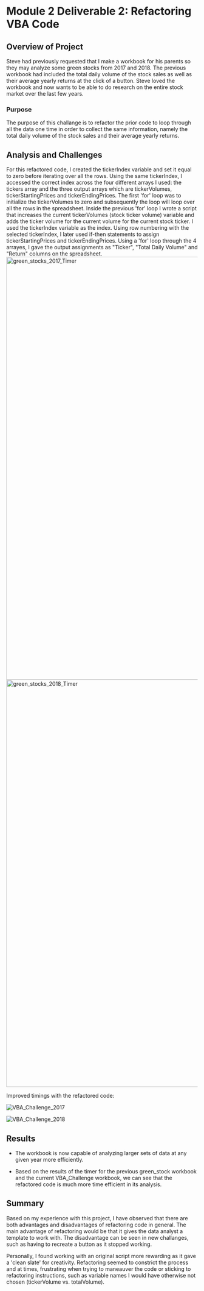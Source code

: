 # Module 2 Deliverable 2: Refactoring VBA Code

## Overview of Project

Steve had previously requested that I make a workbook for his parents so they may analyze some green stocks from 2017 and 2018. The previous workbook had included the total daily volume of the stock sales as well as their average yearly returns at the click of a button. Steve loved the workbook and now wants to be able to do research on the entire stock market over the last few years.

### Purpose

The purpose of this challange is to refactor the prior code to loop through all the data one time in order to collect the same information, namely the total daily volume of the stock sales and their average yearly returns.

## Analysis and Challenges

For this refactored code, I created the tickerIndex variable and set it equal to zero before iterating over all the rows. Using the same tickerIndex, I accessed the correct index across the four different arrays I used: the tickers array and the three output arrays which are tickerVolumes, tickerStartingPrices and tickerEndingPrices. The first 'for' loop was to initialize the tickerVolumes to zero and subsequently the loop will loop over all the rows in the spreadsheet. Inside the previous 'for' loop I wrote a script that increases the current tickerVolumes (stock ticker volume) variable and adds the ticker volume for the current volume for the current stock ticker. I used the tickerIndex variable as the index. Using row numbering with the selected tickerIndex, I later used if-then statements to assign tickerStartingPrices and tickerEndingPrices. Using a 'for' loop through the 4 arrayes, I gave the output assignments as "Ticker", "Total Daily Volume" and "Return" columns on the spreadsheet.
<img width="1110" alt="green_stocks_2017_Timer" src="https://user-images.githubusercontent.com/95712234/157379467-53c2c73e-59ef-485d-90a6-2d7f5cf6968e.png">
<img width="1069" alt="green_stocks_2018_Timer" src="https://user-images.githubusercontent.com/95712234/157379487-6a512f47-f74b-4fbd-936c-b7d8b271550a.png">

Improved timings with the refactored code:

![VBA_Challenge_2017](https://user-images.githubusercontent.com/95712234/157379503-faa07b97-22fc-4121-a318-610edd8d976c.png)

![VBA_Challenge_2018](https://user-images.githubusercontent.com/95712234/157379515-6e7c5ba6-5ab1-4ade-9026-993bbcbfcdc3.png)


## Results

- The workbook is now capable of analyzing larger sets of data at any given year more efficiently.

- Based on the results of the timer for the previous green_stock workbook and the current VBA_Challenge workbook, we can see that the refactored code is much more time efficient in its analysis.



## Summary

Based on my experience with this project, I have observed that there are both advantages and disadvantages of refactoring code in general. The main advantage of refactoring would be that it gives the data analyst a template to work with. The disadvantage can be seen in new challanges, such as having to recreate a button as it stopped working.

Personally, I found working with an original script more rewarding as it gave a 'clean slate' for creativity. Refactoring seemed to constrict the process and at times, frustrating when trying to maneauver the code or sticking to refactoring instructions, such as variable names I would have otherwise not chosen (tickerVolume vs. totalVolume).
